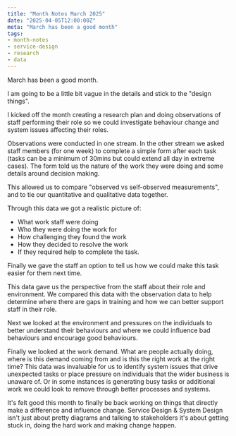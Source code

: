 ```yaml
---
title: "Month Notes March 2025"
date: "2025-04-05T12:00:00Z"
meta: "March has been a good month"
tags:
- month-notes
- service-design
- research
- data
---
```


March has been a good month. 

I am going to be a little bit vague in the details and stick to the "design things".

I kicked off the month creating a research plan and doing observations of staff performing their role so we could investigate behaviour change and system issues affecting their roles.

Observations were conducted in one stream. In the other stream we asked staff members (for one week) to complete a simple form after each task (tasks can be a minimum of 30mins but could extend all day in extreme cases). The form told us the nature of the work they were doing and some details around decision making.

This allowed us to compare "observed vs self-observed measurements", and to tie our quantitative and qualitative data together.

Through this data we got a realistic picture of:

- What work staff were doing
- Who they were doing the work for
- How challenging they found the work
- How they decided to resolve the work
- If they required help to complete the task. 

Finally we gave the staff an option to tell us how we could make this task easier for them next time.

This data gave us the perspective from the staff about their role and environment. We compared this data with the observation data to help determine where there are gaps in training and how we can better support staff in their role.

Next we looked at the environment and pressures on the individuals to better understand their behaviours and where we could influence bad behaviours and encourage good behaviours.

Finally we looked at the work demand. What are people actually doing, where is this demand coming from and is this the right work at the right time? This data was invaluable for us to identify system issues that drive unexpected tasks or place pressure on individuals that the wider business is unaware of. Or in some instances is generating busy tasks or additional work we could look to remove through better processes and systems.

It's felt good this month to finally be back working on things that directly make a difference and influence change. Service Design & System Design isn't just about pretty diagrams and talking to stakeholders it's about getting stuck in, doing the hard work and making change happen.